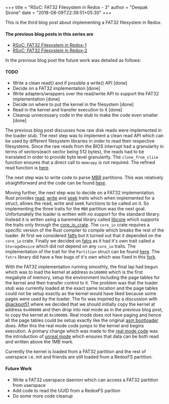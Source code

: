 +++
title = "RSoC: FAT32 Filesystem in Redox - 3"
author = "Deepak Sirone"
date = "2018-08-09T22:39:51+05:30"
+++

This is the third blog post about implementing a FAT32 filesystem in Redox.

#### The previous blog posts in this series are
* [RSoC: FAT32 Filesystem in Redox-1](https://www.redox-os.org/news/rsoc-fat32-1/)
* [RSoC: FAT32 Filesystem in Redox-2](https://www.redox-os.org/news/rsoc-fat32-2/)

In the previous blog post the future work was detailed as follows:

#### TODO
* Write a clean read() and if possible a write() API [done]
* Decide on a FAT32 implementation [done]
* Write adapters/wrappers over the read/write API to support the FAT32 implementation [done]
* Decide on where to put the kernel in the filesystem [done]
* Read in the kernel and transfer execution to it [done]
* Cleanup unnecessary code in the stub to make the code even smaller [done]

The previous blog post discusses how raw disk reads were implemented in the loader stub. The next step was to implement a clean read API which can be used by different filesystem libraries in order to read their respective filesystems. Since the raw reads from the BIOS interrupt had a granularity in terms of sectors(each sector being 512 bytes), the reads had to be translated in order to provide byte level granularity. The `clone_from_slice` function ensures that a direct call to `memcopy` is not required. The refined read function is [here](https://github.com/deepaksirone/redox-loader/blob/master/src/fs/mod.rs#L69).

The next step was to write code to parse [MBR](https://en.wikipedia.org/wiki/Master_boot_record) partitions. This was relatively straightforward and the code can be found [here](https://github.com/deepaksirone/redox-loader/blob/master/src/fs/disk.rs).

Moving further, the next step was to decide on a FAT32 implementation. Rust provides [read](https://doc.rust-lang.org/std/io/trait.Read.html), [write](https://doc.rust-lang.org/std/io/trait.Write.html) and [seek](https://doc.rust-lang.org/std/io/trait.Seek.html) traits which when implemented for a struct, allows the read, write and seek functions to be called on it. So implementing the three traits for the `MBR` partition was the next goal. Unfortunately the loader is written with no support for the standard library. Instead it is wrtten using a baremetal library called [libcore](https://doc.rust-lang.org/beta/core/) which supports the traits only through the [core_io_crate](https://github.com/jethrogb/rust-core_io). The `core_io` crate requires a specific version of the Rust compiler to compile which breaks the rest of the loader. At first we considered [fatfs](https://github.com/rafalh/rust-fatfs) but it turned out that it depended on the `core_io` crate. Finally we decided on [fatrs](https://gitlab.com/susurrus/fat-rs) as it had it's own trait called a `StorageDevice` which did not depend on any `core_io` traits. The implementation of the trait for the `Partition` struct can be found [here](https://github.com/deepaksirone/redox-loader/blob/master/src/fs/fat32/mod.rs). The `fatrs` library did have a few bugs of it's own which was fixed in this [fork](https://gitlab.com/deepaksirone/fat-rs).

With the FAT32 implementation running smoothly, the final lap had begun which was to load the kernel at address `0x100000` which is the first megabyte of memory, setup the environment including the page tables for the kernel and then transfer control to it. The problem was that the loader stub was currently loaded at the exact same location and the page tables could not be setup exactly as the kernel would have liked because some pages were used by the loader. The fix was inspired by a discussion with [@jackpot51](https://github.com/jackpot51) where we decided that we should initially copy the kernel at address `0x400000` and then drop into real mode as in the previous blog post, to copy the kernel at `0x100000`. Real mode does not have paging and hence all the page tables could be setup exactly like the original [asm bootloader](url_here) does. After this the real mode code jumps to the kernel and begins execution. A primary change which was made to the [real mode code](https://github.com/deepaksirone/redox-loader/blob/master/bootloader/x86_64/kernel_copy.asm) was the introduction of [unreal mode](https://wiki.osdev.org/Unreal_Mode) which ensures that data can be both read and written above the 1MB mark.   

Currently the kernel is loaded from a FAT32 partition and the rest of userspace i.e. init and friends are still loaded from a RedoxFS partition.


#### Future Work
* Write a FAT32 userspace daemon which can access a FAT32 partition from userspace
* Add code to read the UUID from a RedoxFS parition
* Do some more code cleanup
